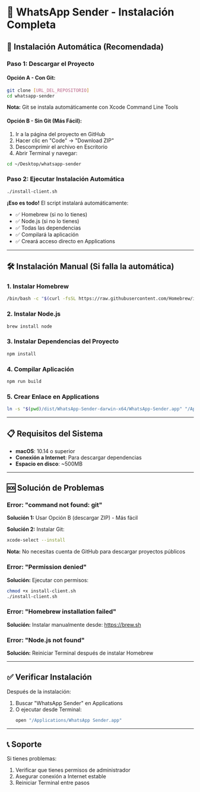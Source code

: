 # 📱 WhatsApp Sender - Instalación Completa

## 🚀 Instalación Automática (Recomendada)

### Paso 1: Descargar el Proyecto

#### **Opción A - Con Git:**
```bash
git clone [URL_DEL_REPOSITORIO]
cd whatsapp-sender
```
**Nota:** Git se instala automáticamente con Xcode Command Line Tools

#### **Opción B - Sin Git (Más Fácil):**
1. Ir a la página del proyecto en GitHub
2. Hacer clic en "Code" → "Download ZIP"
3. Descomprimir el archivo en Escritorio
4. Abrir Terminal y navegar:
```bash
cd ~/Desktop/whatsapp-sender
```

### Paso 2: Ejecutar Instalación Automática
```bash
./install-client.sh
```

**¡Eso es todo!** El script instalará automáticamente:
- ✅ Homebrew (si no lo tienes)
- ✅ Node.js (si no lo tienes)
- ✅ Todas las dependencias
- ✅ Compilará la aplicación
- ✅ Creará acceso directo en Applications

---

## 🛠 Instalación Manual (Si falla la automática)

### 1. Instalar Homebrew
```bash
/bin/bash -c "$(curl -fsSL https://raw.githubusercontent.com/Homebrew/install/HEAD/install.sh)"
```

### 2. Instalar Node.js
```bash
brew install node
```

### 3. Instalar Dependencias del Proyecto
```bash
npm install
```

### 4. Compilar Aplicación
```bash
npm run build
```

### 5. Crear Enlace en Applications
```bash
ln -s "$(pwd)/dist/WhatsApp-Sender-darwin-x64/WhatsApp-Sender.app" "/Applications/WhatsApp Sender.app"
```

---

## 📋 Requisitos del Sistema

- **macOS**: 10.14 o superior
- **Conexión a Internet**: Para descargar dependencias
- **Espacio en disco**: ~500MB

---

## 🆘 Solución de Problemas

### Error: "command not found: git"
**Solución 1:** Usar Opción B (descargar ZIP) - Más fácil

**Solución 2:** Instalar Git:
```bash
xcode-select --install
```
**Nota:** No necesitas cuenta de GitHub para descargar proyectos públicos

### Error: "Permission denied"
**Solución:** Ejecutar con permisos:
```bash
chmod +x install-client.sh
./install-client.sh
```

### Error: "Homebrew installation failed"
**Solución:** Instalar manualmente desde: https://brew.sh

### Error: "Node.js not found"
**Solución:** Reiniciar Terminal después de instalar Homebrew

---

## ✅ Verificar Instalación

Después de la instalación:
1. Buscar "WhatsApp Sender" en Applications
2. O ejecutar desde Terminal:
   ```bash
   open "/Applications/WhatsApp Sender.app"
   ```

---

## 📞 Soporte

Si tienes problemas:
1. Verificar que tienes permisos de administrador
2. Asegurar conexión a Internet estable
3. Reiniciar Terminal entre pasos